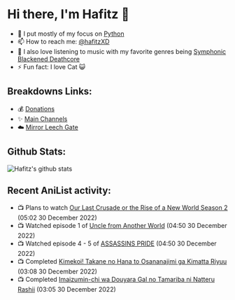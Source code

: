 # Hi there, I'm Hafitz 👋
- 🐍 I put mostly of my focus on [Python](https://python.org)
- 📫 How to reach me: [@hafitzXD](https://t.me/hafitzXD)
- 🎵 I also love listening to music with my favorite genres being [Symphonic Blackened Deathcore](https://youtu.be/qyYmS_iBcy4)
- ⚡ Fun fact: I love Cat 😺

## Breakdowns Links:
- 💰 [Donations](https://t.me/TheBreakdowns/2)
- ✨ [Main Channels](https://t.me/TheBreakdowns)
- ☁️ [Mirror Leech Gate](https://t.me/BreakdownsGate)

## Github Stats:
![Hafitz's github stats](https://github-readme-stats.vercel.app/api?username=breakdowns&show_icons=true&count_private=true&bg_color=00000000&text_color=777)

## Recent AniList activity:
<!-- ANILIST_ACTIVITY:start -->

-   📺 Plans to watch [Our Last Crusade or the Rise of a New World Season 2](https://anilist.co/anime/139825) (05:02 30 December 2022)
-   📺 Watched episode 1 of [Uncle from Another World](https://anilist.co/anime/135806) (04:50 30 December 2022)
-   📺 Watched episode 4 - 5 of [ASSASSINS PRIDE](https://anilist.co/anime/104722) (04:50 30 December 2022)
-   📺 Completed [Kimekoi! Takane no Hana to Osananajimi ga Kimatta Riyuu](https://anilist.co/anime/99556) (03:08 30 December 2022)
-   📺 Completed [Imaizumin-chi wa Douyara Gal no Tamariba ni Natteru Rashii](https://anilist.co/anime/132203) (03:05 30 December 2022)

<!-- ANILIST_ACTIVITY:end -->
